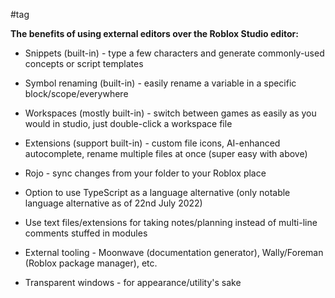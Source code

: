 #tag 

**The benefits of using external editors over the Roblox Studio editor:**
- Snippets (built-in) - type a few characters and generate commonly-used concepts or script templates
- Symbol renaming (built-in) - easily rename a variable in a specific block/scope/everywhere
- Workspaces (mostly built-in) - switch between games as easily as you would in studio, just double-click a workspace file
- Extensions (support built-in) - custom file icons, AI-enhanced autocomplete, rename multiple files at once (super easy with above)

- Rojo - sync changes from your folder to your Roblox place
- Option to use TypeScript as a language alternative (only notable language alternative as of 22nd July 2022)
- Use text files/extensions for taking notes/planning instead of multi-line comments stuffed in modules
- External tooling - Moonwave (documentation generator), Wally/Foreman (Roblox package manager), etc.
- Transparent windows - for appearance/utility's sake